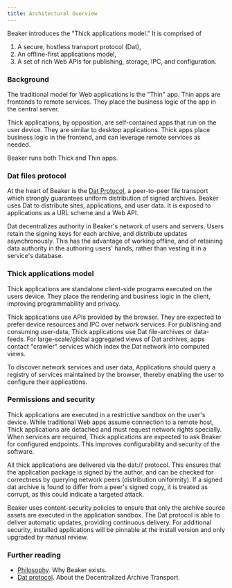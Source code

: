 ```yaml
---
title: Architectural Overview
---
```


Beaker introduces the "Thick&nbsp;applications&nbsp;model." It is comprised of 

  1. A secure, hostless transport protocol (Dat),
  2. An offline-first applications model,
  3. A set of rich Web APIs for publishing, storage, IPC, and configuration.

### Background

The traditional model for Web applications is the "Thin" app. Thin apps are frontends to remote services. They place the business logic of the app in the central server.

Thick applications, by opposition, are self-contained apps that run on the user device. They are similar to desktop applications. Thick apps place business logic in the frontend, and can leverage remote services as needed.

Beaker runs both Thick and Thin apps.

### Dat files protocol

At the heart of Beaker is the [Dat Protocol](./dat.html), a peer-to-peer file transport which strongly guarantees uniform distribution of signed archives. Beaker uses Dat to distribute sites, applications, and user&nbsp;data. It is exposed to applications as a URL scheme and a Web API.

Dat decentralizes authority in Beaker's network of users and servers. Users retain the signing keys for each archive, and distribute updates asynchronously. This has the advantage of working offline, and of retaining data authority in the authoring users' hands, rather than vesting it in a service's database.

### Thick applications model

Thick applications are standalone client-side programs executed on the users device. They place the rendering and business logic in the client, improving programmability and privacy.

Thick applications use APIs provided by the browser. They are expected to prefer device resources and IPC over network services. For publishing and consuming user-data, Thick applications use Dat file-archives or data-feeds. For large-scale/global aggregated views of Dat archives, apps contact "crawler" services which index the Dat network into computed views.

To discover network services and user data, Applications should query a registry of services maintained by the browser, thereby enabling the user to configure their applications.

### Permissions and security

Thick applications are executed in a restrictive sandbox on the user's device. While traditional Web apps assume connection to a remote host, Thick applications are detached and must request network rights specially. When services are required, Thick applications are expected to ask Beaker for configured endpoints. This improves configurability and security of the software.

All thick applications are delivered via the dat:// protocol. This ensures that the application package is signed by the author, and can be checked for correctness by querying network peers (distribution uniformity). If a signed dat archive is found to differ from a peer's signed copy, it is treated as corrupt, as this could indicate a targeted attack.

Beaker uses content-security policies to ensure that only the archive source assets are executed in the application sandbox. The Dat protocol is able to deliver automatic updates, providing continuous delivery. For additional security, installed applications will be pinnable at the install version and only upgraded by manual review.

### Further reading

 - [Philosophy](./philosophy.html). Why Beaker exists.
 - [Dat protocol](./dat.html). About the Decentralized Archive Transport.